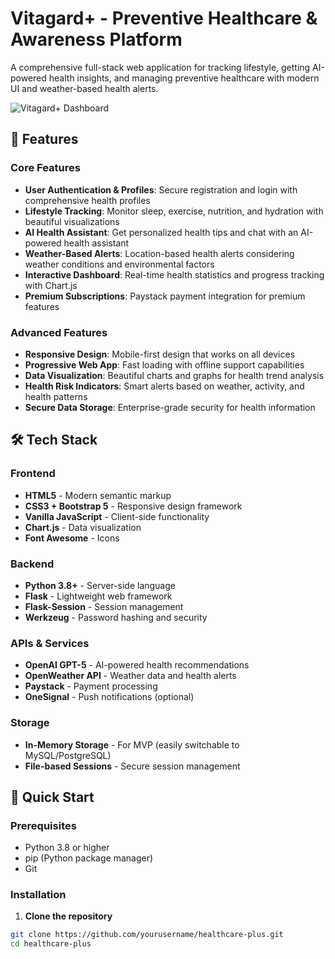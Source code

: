 # Vitagard+ - Preventive Healthcare & Awareness Platform

A comprehensive full-stack web application for tracking lifestyle, getting AI-powered health insights, and managing preventive healthcare with modern UI and weather-based health alerts.

![Vitagard+ Dashboard](https://vitagard-production.up.railway.app/dashboard)

## 🌟 Features

### Core Features
- **User Authentication & Profiles**: Secure registration and login with comprehensive health profiles
- **Lifestyle Tracking**: Monitor sleep, exercise, nutrition, and hydration with beautiful visualizations
- **AI Health Assistant**: Get personalized health tips and chat with an AI-powered health assistant
- **Weather-Based Alerts**: Location-based health alerts considering weather conditions and environmental factors
- **Interactive Dashboard**: Real-time health statistics and progress tracking with Chart.js
- **Premium Subscriptions**: Paystack payment integration for premium features

### Advanced Features
- **Responsive Design**: Mobile-first design that works on all devices
- **Progressive Web App**: Fast loading with offline support capabilities
- **Data Visualization**: Beautiful charts and graphs for health trend analysis
- **Health Risk Indicators**: Smart alerts based on weather, activity, and health patterns
- **Secure Data Storage**: Enterprise-grade security for health information

## 🛠 Tech Stack

### Frontend
- **HTML5** - Modern semantic markup
- **CSS3 + Bootstrap 5** - Responsive design framework
- **Vanilla JavaScript** - Client-side functionality
- **Chart.js** - Data visualization
- **Font Awesome** - Icons

### Backend
- **Python 3.8+** - Server-side language
- **Flask** - Lightweight web framework
- **Flask-Session** - Session management
- **Werkzeug** - Password hashing and security

### APIs & Services
- **OpenAI GPT-5** - AI-powered health recommendations
- **OpenWeather API** - Weather data and health alerts
- **Paystack** - Payment processing
- **OneSignal** - Push notifications (optional)

### Storage
- **In-Memory Storage** - For MVP (easily switchable to MySQL/PostgreSQL)
- **File-based Sessions** - Secure session management

## 🚀 Quick Start

### Prerequisites
- Python 3.8 or higher
- pip (Python package manager)
- Git

### Installation

1. **Clone the repository**
```bash
git clone https://github.com/yourusername/healthcare-plus.git
cd healthcare-plus
